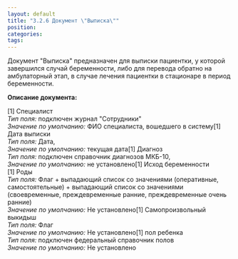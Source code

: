 ```yaml
---
layout: default
title: "3.2.6 Документ \"Выписка\""
position: 
categories: 
tags: 
---
```


Документ "Выписка" предназначен для выписки пациентки, у которой завершился случай беременности, либо для перевода обратно на амбулаторный этап, в случае лечения пациентки в стационаре в период беременности.

**Описание документа:**

[1] Специалист  
*Тип поля:* подключен журнал "Сотрудники"  
*Значение по умолчанию:* ФИО специалиста, вошедшего в систему[1] Дата выписки  
*Тип поля:* Дата,  
*Значение по умолчанию:* текущая дата[1] Диагноз  
*Тип поля:* подключен справочник диагнозов МКБ-10,  
*Значение по умолчанию:* не установлено[1] Исход беременности  
[1] Роды  
*Тип поля:* Флаг + выпадающий список со значениями (оперативные, самостоятельные) + выпадающий список со значениями (своевременные, преждевременные ранние, преждевременные очень ранние)  
*Значение по умолчанию:* Не установлено[1] Самопроизвольный выкидыш  
*Тип поля:* Флаг  
*Значение по умолчанию:* Не установлено[1] пол ребенка  
*Тип поля:* подключен федеральный справочник полов  
*Значение по умолчанию:* Не установлено 

